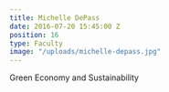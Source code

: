 ```yaml
---
title: Michelle DePass
date: 2016-07-20 15:45:00 Z
position: 16
type: Faculty
image: "/uploads/michelle-depass.jpg"
---
```


Green Economy and Sustainability
